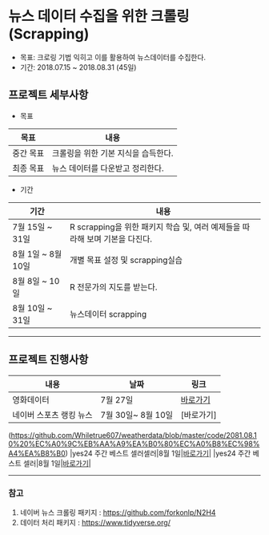 # 뉴스 데이터 수집을 위한 크롤링(Scrapping)


* 목표: 크로링 기법 익히고 이를 활용하여 뉴스데이터를 수집한다.
* 기간: 2018.07.15 ~ 2018.08.31 (45일)

## 프로젝트 세부사항

* 목표

|목표|내용|
|---|---|
|중간 목표| 크롤링을 위한 기본 지식을 습득한다.|
|최종 목표| 뉴스 데이터를 다운받고 정리한다.|

* 기간

|기간|내용|
|---|---|
|7월 15일 ~ 31일| R scrapping을 위한 패키지 학습 및, 여러 예제들을 따라해 보며 기본을 다진다.|
|8월 1일 ~ 8월 10일| 개별 목표 설정 및 scrapping실습|
|8월 8일 ~ 10일| R 전문가의 지도를 받는다.|
|8월 10일 ~ 31일| 뉴스데이터 scrapping|

---
## 프로젝트 진행사항
|내용|날짜|링크|
|---|---|---|
|영화데이터|7월 27일|[바로가기](https://github.com/Whiletrue607/weatherdata/blob/master/code/2018.07.27%20%EC%98%81%ED%99%94%EB%8D%B0%EC%9D%B4%ED%84%B0)|
|네이버 스포츠 랭킹 뉴스|7월 30일~ 8월 10일|[바로가기]
(https://github.com/Whiletrue607/weatherdata/blob/master/code/2081.08.10%20%EC%A0%9C%EB%AA%A9%EA%B0%80%EC%A0%B8%EC%98%A4%EA%B8%B0)
|yes24 주간 베스트 셀러셀러|8월 1일|[바로가기](https://github.com/Whiletrue607/weatherdata/blob/master/code/2018.08.01%20%EC%9D%BC%EB%B3%84%20%EB%B2%A0%EC%8A%A4%ED%8A%B8%EC%85%80%EB%9F%AC%20%EB%8D%B0%EC%9D%B4%ED%84%B0(function).txt)|
|yes24 주간 베스트 셀러|8월 1일|[바로가기](https://github.com/Whiletrue607/weatherdata/blob/master/code/2018.08.01%20%EC%A3%BC%EA%B0%84%20%EB%B2%A0%EC%8A%A4%ED%8A%B8%EC%85%80%EB%9F%AC%20%EB%8D%B0%EC%9D%B4%ED%84%B0.txt)|

---
### 참고
1. 네이버 뉴스 크롤링 패키지 : https://github.com/forkonlp/N2H4
2. 데이터 처리 패키지 : https://www.tidyverse.org/

